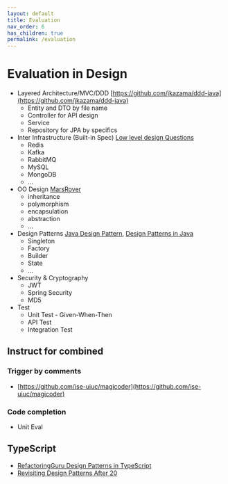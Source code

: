 ```yaml
---
layout: default
title: Evaluation
nav_order: 6
has_children: true
permalink: /evaluation
---
```


# Evaluation in Design

- Layered Architecture/MVC/DDD [https://github.com/jkazama/ddd-java](https://github.com/jkazama/ddd-java)
    - Entity and DTO by file name
    - Controller for API design
    - Service
    - Repository for JPA by specifics
- Inter Infrastructure (Built-in Spec) [Low level design Questions](https://github.com/kumaransg/LLD)
    - Redis
    - Kafka
    - RabbitMQ
    - MySQL
    - MongoDB
    - ...
- OO Design  [MarsRover](https://github.com/priyaaank/MarsRover)
    - inheritance
    - polymorphism
    - encapsulation
    - abstraction
    - ...
- Design Patterns [Java Design Pattern](https://github.com/iluwatar/java-design-patterns), [Design Patterns in Java](https://github.com/RefactoringGuru/design-patterns-java)
    - Singleton
    - Factory
    - Builder
    - State
    - ...
- Security & Cryptography
    - JWT
    - Spring Security
    - MD5
- Test
    - Unit Test - Given-When-Then
    - API Test
    - Integration Test

## Instruct for combined

### Trigger by comments

- [https://github.com/ise-uiuc/magicoder](https://github.com/ise-uiuc/magicoder)  

### Code completion 

- Unit Eval

## TypeScript

- [RefactoringGuru Design Patterns in TypeScript](https://github.com/RefactoringGuru/design-patterns-typescript/tree/main)
- [Revisiting Design Patterns After 20](https://github.com/yanaga/revisiting-design-patterns/tree/main)